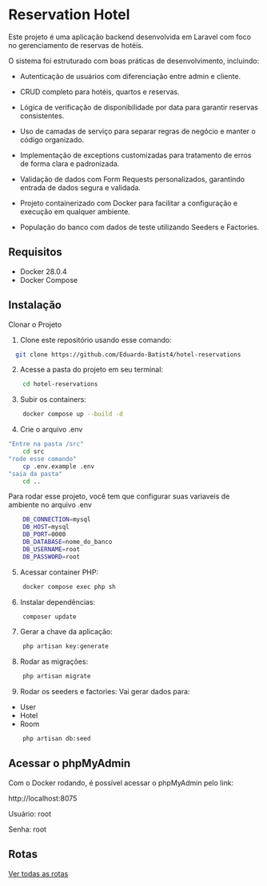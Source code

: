 
# Reservation Hotel

Este projeto é uma aplicação backend desenvolvida em Laravel com foco no gerenciamento de reservas de hotéis.

O sistema foi estruturado com boas práticas de desenvolvimento, incluindo:

- Autenticação de usuários com diferenciação entre admin e cliente.

- CRUD completo para hotéis, quartos e reservas.

- Lógica de verificação de disponibilidade por data para garantir reservas consistentes.

- Uso de camadas de serviço para separar regras de negócio e manter o código organizado.

- Implementação de exceptions customizadas para tratamento de erros de forma clara e padronizada.

- Validação de dados com Form Requests personalizados, garantindo entrada de dados segura e validada.

- Projeto containerizado com Docker para facilitar a configuração e execução em qualquer ambiente.

- População do banco com dados de teste utilizando Seeders e Factories.

## Requisitos

- Docker 28.0.4
- Docker Compose


## Instalação

Clonar o Projeto

1. Clone este repositório usando esse comando:
```bash
  git clone https://github.com/Eduardo-Batist4/hotel-reservations

```
2. Acesse a pasta do projeto em seu terminal:
```bash
    cd hotel-reservations
```
3. Subir os containers:
```bash
    docker compose up --build -d
```
4. Crie o arquivo .env
```bash
"Entre na pasta /src"
    cd src
"rode esse comando"
    cp .env.example .env
"saia da pasta"
    cd ..
```
Para rodar esse projeto, você tem que configurar suas variaveis de ambiente no arquivo .env

```bash
    DB_CONNECTION=mysql
    DB_HOST=mysql
    DB_PORT=0000
    DB_DATABASE=nome_do_banco
    DB_USERNAME=root
    DB_PASSWORD=root
```
5. Acessar container PHP:
```bash
    docker compose exec php sh
```
6. Instalar dependências:
```bash
    composer update
```
7. Gerar a chave da aplicação:
```bash
    php artisan key:generate
```
8. Rodar as migrações:
```bash
    php artisan migrate
```
9. Rodar os seeders e factories:
Vai gerar dados para:
- User
- Hotel
- Room

```bash
    php artisan db:seed
```

## Acessar o phpMyAdmin

Com o Docker rodando, é possível acessar o phpMyAdmin pelo link:

http://localhost:8075

Usuário: root
 
Senha: root

## Rotas

[Ver todas as rotas](routes.md)



